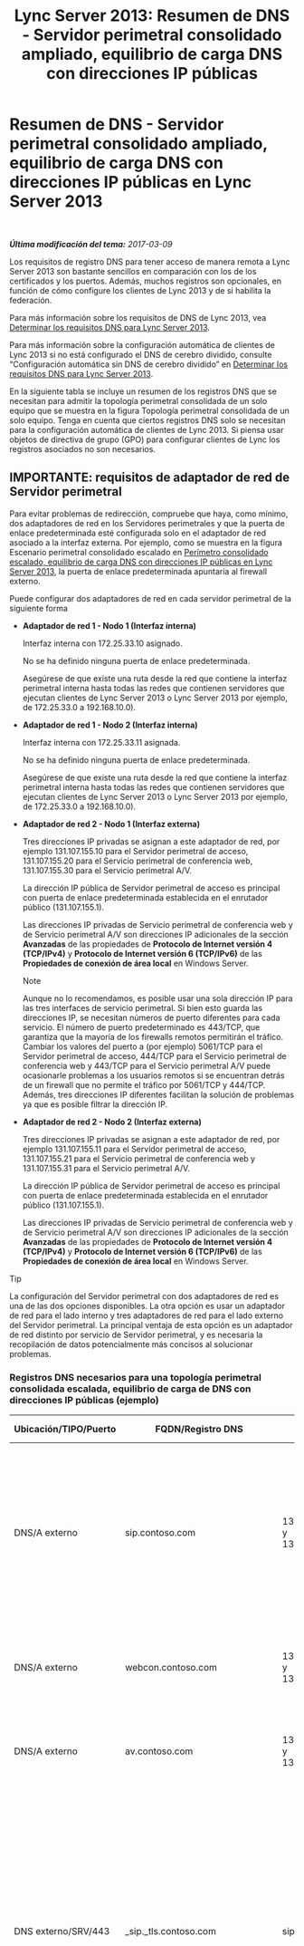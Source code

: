 ﻿---
title: 'Lync Server 2013: Resumen de DNS - Servidor perimetral consolidado ampliado, equilibrio de carga DNS con direcciones IP públicas'
TOCTitle: Resumen de DNS - Servidor perimetral consolidado ampliado, equilibrio de carga DNS con direcciones IP públicas
ms:assetid: dc8f096a-a0a4-4f71-8930-88ff8fc089d9
ms:mtpsurl: https://technet.microsoft.com/es-es/library/JJ205319(v=OCS.15)
ms:contentKeyID: 48276906
ms.date: 03/09/2017
mtps_version: v=OCS.15
ms.translationtype: HT
---

# Resumen de DNS - Servidor perimetral consolidado ampliado, equilibrio de carga DNS con direcciones IP públicas en Lync Server 2013

 

_**Última modificación del tema:** 2017-03-09_

Los requisitos de registro DNS para tener acceso de manera remota a Lync Server 2013 son bastante sencillos en comparación con los de los certificados y los puertos. Además, muchos registros son opcionales, en función de cómo configure los clientes de Lync 2013 y de si habilita la federación.

Para más información sobre los requisitos de DNS de Lync 2013, vea [Determinar los requisitos DNS para Lync Server 2013](lync-server-2013-determine-dns-requirements.md).

Para más información sobre la configuración automática de clientes de Lync 2013 si no está configurado el DNS de cerebro dividido, consulte “Configuración automática sin DNS de cerebro dividido” en [Determinar los requisitos DNS para Lync Server 2013](lync-server-2013-determine-dns-requirements.md).

En la siguiente tabla se incluye un resumen de los registros DNS que se necesitan para admitir la topología perimetral consolidada de un solo equipo que se muestra en la figura Topología perimetral consolidada de un solo equipo. Tenga en cuenta que ciertos registros DNS solo se necesitan para la configuración automática de clientes de Lync 2013. Si piensa usar objetos de directiva de grupo (GPO) para configurar clientes de Lync los registros asociados no son necesarios.

## IMPORTANTE: requisitos de adaptador de red de Servidor perimetral

Para evitar problemas de redirección, compruebe que haya, como mínimo, dos adaptadores de red en los Servidores perimetrales y que la puerta de enlace predeterminada esté configurada solo en el adaptador de red asociado a la interfaz externa. Por ejemplo, como se muestra en la figura Escenario perimetral consolidado escalado en [Perímetro consolidado escalado, equilibrio de carga DNS con direcciones IP públicas en Lync Server 2013](lync-server-2013-scaled-consolidated-edge-dns-load-balancing-with-public-ip-addresses.md), la puerta de enlace predeterminada apuntaría al firewall externo.

Puede configurar dos adaptadores de red en cada servidor perimetral de la siguiente forma

  - **Adaptador de red 1 - Nodo 1 (Interfaz interna)**
    
    Interfaz interna con 172.25.33.10 asignado.
    
    No se ha definido ninguna puerta de enlace predeterminada.
    
    Asegúrese de que existe una ruta desde la red que contiene la interfaz perimetral interna hasta todas las redes que contienen servidores que ejecutan clientes de Lync Server 2013 o Lync Server 2013 por ejemplo, de 172.25.33.0 a 192.168.10.0).

  - **Adaptador de red 1 - Nodo 2 (Interfaz interna)**
    
    Interfaz interna con 172.25.33.11 asignada.
    
    No se ha definido ninguna puerta de enlace predeterminada.
    
    Asegúrese de que existe una ruta desde la red que contiene la interfaz perimetral interna hasta todas las redes que contienen servidores que ejecutan clientes de Lync Server 2013 o Lync Server 2013 por ejemplo, de 172.25.33.0 a 192.168.10.0).

  - **Adaptador de red 2 - Nodo 1 (Interfaz externa)**
    
    Tres direcciones IP privadas se asignan a este adaptador de red, por ejemplo 131.107.155.10 para el Servidor perimetral de acceso, 131.107.155.20 para el Servicio perimetral de conferencia web, 131.107.155.30 para el Servicio perimetral A/V.
    
    La dirección IP pública de Servidor perimetral de acceso es principal con puerta de enlace predeterminada establecida en el enrutador público (131.107.155.1).
    
    Las direcciones IP privadas de Servicio perimetral de conferencia web y de Servicio perimetral A/V son direcciones IP adicionales de la sección **Avanzadas** de las propiedades de **Protocolo de Internet versión 4 (TCP/IPv4)** y **Protocolo de Internet versión 6 (TCP/IPv6)** de las **Propiedades de conexión de área local** en Windows Server.
    

    > [!NOTE]
    > Aunque no lo recomendamos, es posible usar una sola dirección IP para las tres interfaces de servicio perimetral. Si bien esto guarda las direcciones IP, se necesitan números de puerto diferentes para cada servicio. El número de puerto predeterminado es 443/TCP, que garantiza que la mayoría de los firewalls remotos permitirán el tráfico. Cambiar los valores del puerto a (por ejemplo) 5061/TCP para el Servidor perimetral de acceso, 444/TCP para el Servicio perimetral de conferencia web y 443/TCP para el Servicio perimetral A/V puede ocasionarle problemas a los usuarios remotos si se encuentran detrás de un firewall que no permite el tráfico por 5061/TCP y 444/TCP. Además, tres direcciones IP diferentes facilitan la solución de problemas ya que es posible filtrar la dirección IP.



  - **Adaptador de red 2 - Nodo 2 (Interfaz externa)**
    
    Tres direcciones IP privadas se asignan a este adaptador de red, por ejemplo 131.107.155.11 para el Servidor perimetral de acceso, 131.107.155.21 para el Servicio perimetral de conferencia web y 131.107.155.31 para el Servicio perimetral A/V.
    
    La dirección IP pública de Servidor perimetral de acceso es principal con puerta de enlace predeterminada establecida en el enrutador público (131.107.155.1).
    
    Las direcciones IP privadas de Servicio perimetral de conferencia web y de Servicio perimetral A/V son direcciones IP adicionales de la sección **Avanzadas** de las propiedades de **Protocolo de Internet versión 4 (TCP/IPv4)** y **Protocolo de Internet versión 6 (TCP/IPv6)** de las **Propiedades de conexión de área local** en Windows Server.

> [!TIP]  
> La configuración del Servidor perimetral con dos adaptadores de red es una de las dos opciones disponibles. La otra opción es usar un adaptador de red para el lado interno y tres adaptadores de red para el lado externo del Servidor perimetral. La principal ventaja de esta opción es un adaptador de red distinto por servicio de Servidor perimetral, y es necesaria la recopilación de datos potencialmente más concisos al solucionar problemas.



### Registros DNS necesarios para una topología perimetral consolidada escalada, equilibrio de carga de DNS con direcciones IP públicas (ejemplo)

<table>
<colgroup>
<col style="width: 25%" />
<col style="width: 25%" />
<col style="width: 25%" />
<col style="width: 25%" />
</colgroup>
<thead>
<tr class="header">
<th>Ubicación/TIPO/Puerto</th>
<th>FQDN/Registro DNS</th>
<th>Dirección IP/FQDN</th>
<th>Asignado a/Comentarios</th>
</tr>
</thead>
<tbody>
<tr class="odd">
<td><p>DNS/A externo</p></td>
<td><p>sip.contoso.com</p></td>
<td><p>131.107.155.10 y 131.107.155.11</p></td>
<td><p>Interfaz externa del Servidor perimetral de acceso (Contoso) Repita tantas veces como sea necesario para todos los dominios SIP con usuarios de Lync habilitados</p></td>
</tr>
<tr class="even">
<td><p>DNS/A externo</p></td>
<td><p>webcon.contoso.com</p></td>
<td><p>131.107.155.20 y 131.107.155.21</p></td>
<td><p>Interfaz externa de Servicio perimetral de conferencia web</p></td>
</tr>
<tr class="odd">
<td><p>DNS/A externo</p></td>
<td><p>av.contoso.com</p></td>
<td><p>131.107.155.30 y 131.107.155.31</p></td>
<td><p>Servicio perimetral A/Vfea-webconfedge-service</p></td>
</tr>
<tr class="even">
<td><p>DNS externo/SRV/443</p></td>
<td><p>_sip._tls.contoso.com</p></td>
<td><p>sip.contoso.com</p></td>
<td><p>Interfaz externa de Servidor perimetral de acceso. Necesaria para la configuración automática de clientes de Lync 2013 y Lync 2010 para que trabajen de manera externa. Repita tantas veces como sea necesario para todos los usuarios de Lync habilitados.</p></td>
</tr>
<tr class="odd">
<td><p>DNS externo</p></td>
<td><p>_sipfederationtls._tcp.contoso.com</p></td>
<td><p>sip.contoso.com</p></td>
<td><p>Interfaz externa de Servidor perimetral de acceso. Necesaria para la detección DNS automática de socios federados conocidos como “Dominio SIP permitido” (denominada federación ampliada en versiones anteriores). Repita tantas veces como sea necesario para todos los dominios SIP con usuarios habilitados de Lync</p></td>
</tr>
<tr class="even">
<td><p>DNS interno/A</p></td>
<td><p>lsedge.contoso.net</p></td>
<td><p>172.25.33.10 y 172.25.33.11</p></td>
<td><p>Interfaz perimetral interna consolidada</p></td>
</tr>
</tbody>
</table>


## Registros necesarios para la federación


<table>
<colgroup>
<col style="width: 25%" />
<col style="width: 25%" />
<col style="width: 25%" />
<col style="width: 25%" />
</colgroup>
<thead>
<tr class="header">
<th>Ubicación/TIPO/Puerto</th>
<th>FQDN</th>
<th>Dirección IP/Registro de host FQDN</th>
<th>Asignado a/Comentarios</th>
</tr>
</thead>
<tbody>
<tr class="odd">
<td><p>DNS externo</p></td>
<td><p>_sipfederationtls._tcp.contoso.com</p></td>
<td><p>sip.contoso.com</p></td>
<td><p>Interfaz externa del Servidor perimetral de acceso SIP. Necesaria para la detección automática DNS de su federación ante los posibles socios de federación. Conocida como “Dominios SIP permitidos” (denominado federación ampliada en versiones anteriores).</p>
<div class="alert">

> [!WARNING]  
> Repita tantas veces como sea necesario para todos los dominios SIP con usuarios habilitados para Lync y clientes de Microsoft Lync Mobile que usen el Servicios de notificaciones de inserción o el Servicios de notificaciones de inserción de Apple


</div></td>
</tr>
</tbody>
</table>


## Resumen de DNS – Conectividad de mensajería instantánea pública


<table>
<colgroup>
<col style="width: 25%" />
<col style="width: 25%" />
<col style="width: 25%" />
<col style="width: 25%" />
</colgroup>
<thead>
<tr class="header">
<th>Ubicación/TIPO/Puerto</th>
<th>FQDN/Registro DNS</th>
<th>Dirección IP/FQDN</th>
<th>Asignado a/Comentarios</th>
</tr>
</thead>
<tbody>
<tr class="odd">
<td><p>DNS/A externo</p></td>
<td><p>sip.contoso.com</p></td>
<td><p>Servidor perimetral de accesofea-avedge-service</p></td>
<td><p>Interfaz externa del Servidor perimetral de acceso (Contoso) Repita tantas veces como sea necesario para todos los dominios SIP con usuarios de Lync habilitados</p></td>
</tr>
</tbody>
</table>


## Resumen de DNS para el protocolo extensible de mensajería y presencia


<table>
<colgroup>
<col style="width: 25%" />
<col style="width: 25%" />
<col style="width: 25%" />
<col style="width: 25%" />
</colgroup>
<thead>
<tr class="header">
<th>Ubicación/TIPO/Puerto</th>
<th>FQDN</th>
<th>Dirección IP/Registro de host FQDN</th>
<th>Asignado a/Comentarios</th>
</tr>
</thead>
<tbody>
<tr class="odd">
<td><p>DNS externo/SRV/5269</p></td>
<td><p>_xmpp-server._tcp.contoso.com</p></td>
<td><p>xmpp.contoso.com</p></td>
<td><p>Interfaz externa de proxy XMPP en el Servidor perimetral de acceso o el Grupo de servidores perimetrales. Repita tantas veces como sea necesario para todos los dominios SIP internos con usuarios de Lync habilitados, donde el contacto con contactos XMPP se permite por medio de la configuración de la directiva de acceso externo, una directiva global, una directiva del sitio donde se encuentra el usuario o una directiva de usuario aplicada al usuario de Lync habilitado. Configure también un dominio de XMPP permitido en la directiva de socios federados de XMPP. Vea los temas de <strong>Vea también</strong> para más información</p></td>
</tr>
<tr class="even">
<td><p>DNS/A externo</p></td>
<td><p>xmpp.contoso.com (por ejemplo)</p></td>
<td><p>Dirección IP del Servidor perimetral de acceso en el Servidor perimetral o el Grupo de servidores perimetrales que hospeda el proxy de XMPP</p></td>
<td><p>Apunta al Servidor perimetral de acceso o al Grupo de servidores perimetrales que hospeda el servicio de proxy de XMPP. Normalmente el registro SRV que crea apuntará a este registro host (A o AAAA)</p></td>
</tr>
</tbody>
</table>

